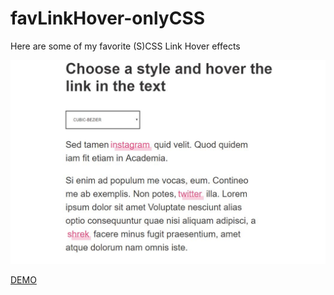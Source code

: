 # favLinkHover-onlyCSS
Here are some of my favorite (S)CSS Link Hover effects 

![alt Jla_Prs_Page][img]

[img]: https://github.com/JlaPrs/favLinkHover-onlyCSS/blob/master/my-app/src/images/favorite-link-hover-effects.jpg "How my Homepage looks like"

[DEMO](http://juliaprimus.de/favLinks/my-app/)
